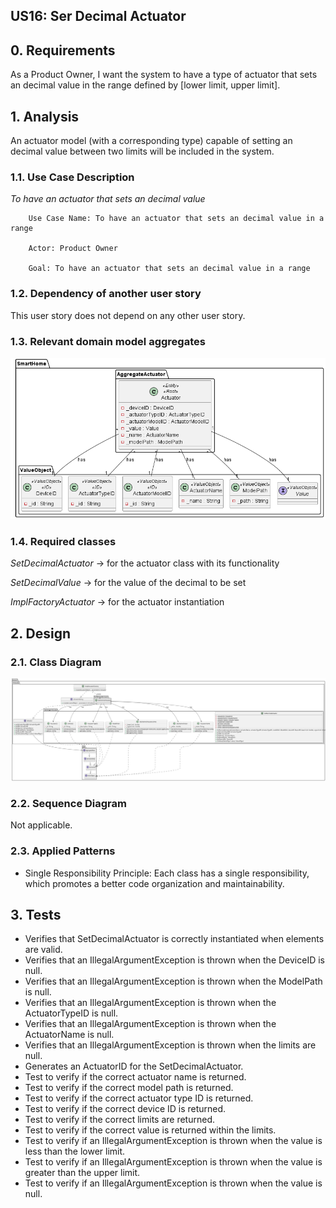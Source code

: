 ## US16: Ser Decimal Actuator

## 0. Requirements

As a Product Owner, I want the system to have a type of actuator that sets an decimal value in the range
defined by [lower limit, upper limit].

## 1. Analysis

An actuator model (with a corresponding type) capable of setting an decimal value between two limits will be included in the system.

### 1.1. Use Case Description
_To have an actuator that sets an decimal value_

        Use Case Name: To have an actuator that sets an decimal value in a range
    
        Actor: Product Owner
    
        Goal: To have an actuator that sets an decimal value in a range


### 1.2. Dependency of another user story
This user story does not depend on any other user story.

### 1.3. Relevant domain model aggregates
![Actuator](../../general/agreggateModels/Actuator.png)

### 1.4. Required classes
_SetDecimalActuator_ -> for the actuator class with its functionality

_SetDecimalValue_ -> for the value of the decimal to be set

_ImplFactoryActuator_ -> for the actuator instantiation

## 2. Design

### 2.1. Class Diagram
![ClassDiagram](artifacts/US16CD.svg)

### 2.2. Sequence Diagram
Not applicable.

### 2.3. Applied Patterns
- Single Responsibility Principle: Each class has a single responsibility, which promotes a better code organization
  and maintainability.

## 3. Tests
- Verifies that SetDecimalActuator is correctly instantiated when elements are valid.
- Verifies that an IllegalArgumentException is thrown when the DeviceID is null.
- Verifies that an IllegalArgumentException is thrown when the ModelPath is null.
- Verifies that an IllegalArgumentException is thrown when the ActuatorTypeID is null.
- Verifies that an IllegalArgumentException is thrown when the ActuatorName is null.
- Verifies that an IllegalArgumentException is thrown when the limits are null.
- Generates an ActuatorID for the SetDecimalActuator.
- Test to verify if the correct actuator name is returned.
- Test to verify if the correct model path is returned.
- Test to verify if the correct actuator type ID is returned.
- Test to verify if the correct device ID is returned.
- Test to verify if the correct limits are returned.
- Test to verify if the correct value is returned within the limits.
- Test to verify if an IllegalArgumentException is thrown when the value is less than the lower limit.
- Test to verify if an IllegalArgumentException is thrown when the value is greater than the upper limit.
- Test to verify if an IllegalArgumentException is thrown when the value is null.
